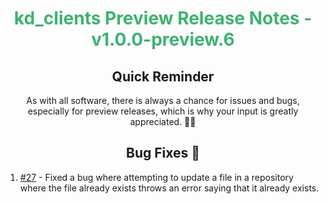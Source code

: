<h1 align="center" style="color: mediumseagreen;font-weight: bold;">
kd_clients Preview Release Notes - v1.0.0-preview.6
</h1>

<h2 align="center" style="font-weight: bold;">Quick Reminder</h2>

<div align="center">

As with all software, there is always a chance for issues and bugs, especially for preview releases, which is why your input is greatly appreciated. 🙏🏼
</div>

<h2 align="center" style="font-weight: bold;">Bug Fixes 🐛</h2>

1. [#27](https://github.com/KinsonDigital/Velaptor/issues/27) - Fixed a bug where attempting to update a file in a repository where the file already exists throws an error saying that it already exists.
